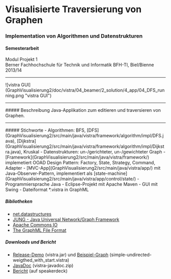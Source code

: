 # Visualisierte Traversierung von Graphen
### Implementation von Algorithmen und Datenstrukturen

#### Semesterarbeit

Modul Projekt 1<br>
Berner Fachhochschule für Technik und Informatik BFH-TI, Biel/Bienne 2013/14
<hr>
![vistra GUI](GraphVisualisierung2/doc/vistra/04_beamer/2_solution/4_app/04_DFS_running.png "vistra GUI")
<hr>
##### Beschreibung
Java-Applikation zum editieren und traversieren von Graphen.
<hr>
##### Stichworte
- Algorithmen: BFS, [DFS](GraphVisualisierung2/src/main/java/vistra/framework/algorithm/impl/DFS.java), [Dijkstra](GraphVisualisierung2/src/main/java/vistra/framework/algorithm/impl/Dijkstra.java), Kruskal
- Datenstrukturen: un-/gerichteter, un-/gewichteter Graph
- [Framework](GraphVisualisierung2/src/main/java/vistra/framework/) implemetiert OOAD Design Pattern: Factory, State, Strategy, Command, Adapter
- [MVC-App](GraphVisualisierung2/src/main/java/vistra/app/) mit Java-Observer-Pattern, implementiert als [state-machine](GraphVisualisierung2/src/main/java/vistra/app/control/state/)
- Programmiersprache Java
- Eclipse-Projekt mit Apache Maven
- GUI mit Swing
- Dateiformat *.vistra in GraphML

##### Bibliotheken
- <a target="_blank" href="http://net3.datastructures.net/">net.datastructures</a>
- <a target="_blank" href="http://jung.sourceforge.net/">JUNG - Java Universal Network/Graph Framework</a>
- <a target="_blank" href="http://commons.apache.org/proper/commons-io/">Apache Commons IO</a>
- <a target="_blank" href="http://graphml.graphdrawing.org/">The GraphML File Format</a>

##### Downloads und Bericht
- [Release-Demo](GraphVisualisierung2/release-demo/vistra.jar?raw=true) (vistra.jar) und [Beispiel-Graph](GraphVisualisierung2/release-demo/simple-undirected-weigthed_with_start.vistra?raw=true) (simple-undirected-weigthed_with_start.vistra)
- [JavaDoc](GraphVisualisierung2/doc/vistra/vistra-javadoc.zip?raw=true) (vistra-javadoc.zip)
- <a target="_blank" href="https://speakerdeck.com/brugr9/visualisierte-traversierung-von-graphen-bericht">Bericht</a> (auf speakerdeck)
